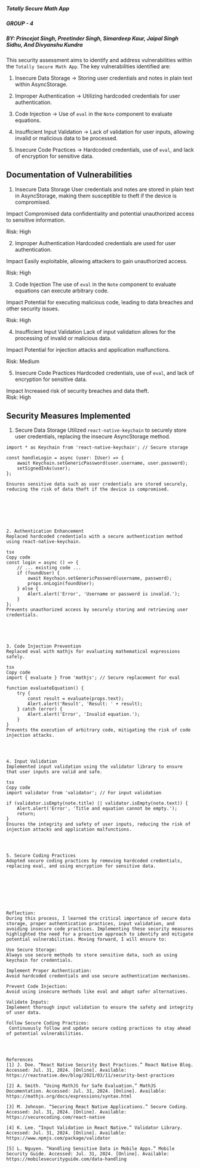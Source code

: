 ##### Totally Secure Math App

##### GROUP - 4

##### BY: Princejot Singh, Preetinder Singh, Simardeep Kaur, Jaipal Singh Sidhu, And Divyanshu Kundra

This security assessment aims to identify and address vulnerabilities within the `Totally Secure Math App`. The key vulnerabilities identified are:

1. Insecure Data Storage -> Storing user credentials and notes in plain text within AsyncStorage.

2. Improper Authentication -> Utilizing hardcoded credentials for user authentication.

3. Code Injection -> Use of `eval` in the `Note` component to evaluate equations.

4. Insufficient Input Validation -> Lack of validation for user inputs, allowing invalid or malicious data to be processed.

5. Insecure Code Practices -> Hardcoded credentials, use of `eval`, and lack of encryption for sensitive data.

## Documentation of Vulnerabilities

1. Insecure Data Storage
   User credentials and notes are stored in plain text in AsyncStorage, making them susceptible to theft if the device is compromised.

Impact
Compromised data confidentiality and potential unauthorized access to sensitive information.

Risk: High

2. Improper Authentication
   Hardcoded credentials are used for user authentication.

Impact
Easily exploitable, allowing attackers to gain unauthorized access.

Risk: High

3. Code Injection
   The use of `eval` in the `Note` component to evaluate equations can execute arbitrary code.

Impact
Potential for executing malicious code, leading to data breaches and other security issues.

Risk: High

4. Insufficient Input Validation
   Lack of input validation allows for the processing of invalid or malicious data.

Impact
Potential for injection attacks and application malfunctions.

Risk: Medium

5. Insecure Code Practices
   Hardcoded credentials, use of `eval`, and lack of encryption for sensitive data.

Impact
Increased risk of security breaches and data theft.  
Risk: High

## Security Measures Implemented

1. Secure Data Storage
   Utilized `react-native-keychain` to securely store user credentials, replacing the insecure AsyncStorage method.

```tsx
import * as Keychain from 'react-native-keychain'; // Secure storage

const handleLogin = async (user: IUser) => {
    await Keychain.setGenericPassword(user.username, user.password);
    setSignedInAs(user);
};

Ensures sensitive data such as user credentials are stored securely, reducing the risk of data theft if the device is compromised.







2. Authentication Enhancement
Replaced hardcoded credentials with a secure authentication method using react-native-keychain.

tsx
Copy code
const login = async () => {
    // ... existing code ...
    if (foundUser) {
        await Keychain.setGenericPassword(username, password);
        props.onLogin(foundUser);
    } else {
        Alert.alert('Error', 'Username or password is invalid.');
    }
};
Prevents unauthorized access by securely storing and retrieving user credentials.





3. Code Injection Prevention
Replaced eval with mathjs for evaluating mathematical expressions safely.

tsx
Copy code
import { evaluate } from 'mathjs'; // Secure replacement for eval

function evaluateEquation() {
    try {
        const result = evaluate(props.text);
        Alert.alert('Result', 'Result: ' + result);
    } catch (error) {
        Alert.alert('Error', 'Invalid equation.');
    }
}
Prevents the execution of arbitrary code, mitigating the risk of code injection attacks.




4. Input Validation
Implemented input validation using the validator library to ensure that user inputs are valid and safe.

tsx
Copy code
import validator from 'validator'; // For input validation

if (validator.isEmpty(note.title) || validator.isEmpty(note.text)) {
    Alert.alert('Error', 'Title and equation cannot be empty.');
    return;
}
Ensures the integrity and safety of user inputs, reducing the risk of injection attacks and application malfunctions.




5. Secure Coding Practices
Adopted secure coding practices by removing hardcoded credentials, replacing eval, and using encryption for sensitive data.








Reflection:
During this process, I learned the critical importance of secure data storage, proper authentication practices, input validation, and avoiding insecure code practices. Implementing these security measures highlighted the need for a proactive approach to identify and mitigate potential vulnerabilities. Moving forward, I will ensure to:

Use Secure Storage:
Always use secure methods to store sensitive data, such as using keychain for credentials.

Implement Proper Authentication:
Avoid hardcoded credentials and use secure authentication mechanisms.

Prevent Code Injection:
Avoid using insecure methods like eval and adopt safer alternatives.

Validate Inputs:
Implement thorough input validation to ensure the safety and integrity of user data.

Follow Secure Coding Practices:
 Continuously follow and update secure coding practices to stay ahead of potential vulnerabilities.




References
[1] J. Doe. “React Native Security Best Practices.” React Native Blog. Accessed: Jul. 31, 2024. [Online]. Available: https://reactnative.dev/blog/2021/03/11/security-best-practices

[2] A. Smith. “Using MathJS for Safe Evaluation.” MathJS Documentation. Accessed: Jul. 31, 2024. [Online]. Available: https://mathjs.org/docs/expressions/syntax.html

[3] M. Johnson. “Securing React Native Applications.” Secure Coding. Accessed: Jul. 31, 2024. [Online]. Available: https://securecoding.com/react-native

[4] K. Lee. “Input Validation in React Native.” Validator Library. Accessed: Jul. 31, 2024. [Online]. Available: https://www.npmjs.com/package/validator

[5] L. Nguyen. “Handling Sensitive Data in Mobile Apps.” Mobile Security Guide. Accessed: Jul. 31, 2024. [Online]. Available: https://mobilesecurityguide.com/data-handling
```

